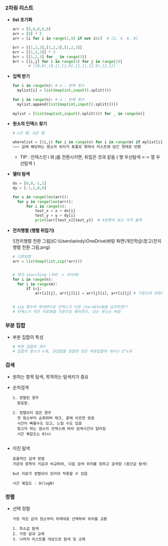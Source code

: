 ### 2차원 리스트

- **list 초기화**

  ```python
  arr = [0,0,0,0,0]
  arr = [0] * 5
  arr = [i for i in range(2,9) if not i%2]  # [2, 4, 6, 8]
  
  brr = [[1,2,3],[1,2,3],[1,2,3]]
  brr = [[1,2,3]] * 3
  brr = [[1,2,3] for _ in range(3)]
  brr = [[i,j] for i in range(3) for j in range(2)] 
         # [[0,0],[0,1],[1,0],[1,1],[2,0],[2,1]]
  ```



- **입력 받기**

  ```python
  for i in range(n): # n : 반복 횟수
  	mylist[i] = list(map(int,input().split()))
      
  for i in range(n): # n : 반복 횟수
  	mylist.append(list(map(int,input().split())))
      
  mylist = [list(map(int,input().split())) for _ in range(n)]
  ```



- **원소의 인덱스 찾기**

  ```python
  # n은 행, m은 열
  
  wherelist = [(i,j) for i in range(n) for i in range(m) if mylist[i][j] == '찾을 값']
  >>> 값에 해당하는 원소의 위치가 튜플로 묶여서 리스트에 담긴 형태로 반환
  ```

  - TIP : 인덱스인 i 와 j를 전환시키면, 뒤집은 것과 같음 ( 행 우선탐색 <-> 열 우선탐색 )



- **델타 탐색**

  ```python
  dx = [0,0,-1,1]
  dy = [-1,1,0,0]
  
  for x in range(len(arr)):
  	for y in range(len(arr)):
  		for i in range(4):
  			test_x = x + dx[i]
  			test_y = y + dy[i]
  			print(arr[test_x][test_y])  # 4방향의 원소 각각 출력
  ```

  

- **전치행렬 (행렬 뒤집기)**

  ![전치행렬 전환 그림](C:\Users\windy\OneDrive\바탕 화면\개인학습\창고\전치행렬 전환 그림.png)

  ```python
  # 기존방볍
  arr = list(map(list,zip(*arr)))
  
  
  # 대각 searching (좌위 -> 우아래)
  for i in range(n):
  	for i in range(m):
  		if i<j:
  			arr[i][j], arr[j][i] = arr[j][i], arr[i][j] # 기준선과 대칭끼리 자리바꾸기
  
              
  # zip 함수의 매개변수로 인덱스가 다른 iterable형을 넘겨주면??
  # 인덱스가 적은 자료형을 기준으로 묶어준다, 남는 원소는 버림
  ```





### 부분 집합

- 부분 집합의 특성

  ```python
  # 부분 집합의 개수
  # 집합의 원소가 n개, 공집합을 포함한 모든 부분집합의 개수는 2^n개
  ```
  





### 검색

- 원하는 항목 탐색, 목적하는 탐색키가 중요

- 순차검색

  ```
  1. 정렬된 경우
  	동일함.
  
  2. 정렬되지 않은 경우
  	첫 원소부터 순회하며 체크, 끝에 이르면 완료
  	시간이 빠를수도 있고, 느릴 수도 있음
  	찾고자 하는 원소의 인덱스에 따라 검색시간이 달라짐
  	시간 복잡도는 O(n)
  	
  
  ```

- 이진 탐색

  ```
  효율적인 검색 방법
  가운데 항목의 키값과 비교하여, 다음 검색 위치를 정하고 검색함 (중간값 탐색)
  
  but 자료가 정렬되어 있어야 적용할 수 있음
  
  시간 복잡도 : O(logN)
  ```





### 정렬

- 선택 정렬

  ```
  가장 작은 값의 원소부터 차례대로 선택하여 위치를 교환
  
  1. 최소값 탐색
  2. 가장 앞과 교체
  3. 나머지 리스트를 대상으로 탐색 및 교체
  ```

  